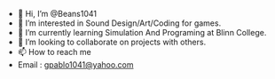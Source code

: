- 👋 Hi, I’m @Beans1041
- 👀 I’m interested in Sound Design/Art/Coding for games.
- 🌱 I’m currently learning Simulation And Programing at Blinn College.
- 💞️ I’m looking to collaborate on projects with others.
- 📫 How to reach me 
-    Email : gpablo1041@yahoo.com

<!---
Beans1041/Beans1041 is a ✨ special ✨ repository because its `README.md` (this file) appears on your GitHub profile.
You can click the Preview link to take a look at your changes.
--->
